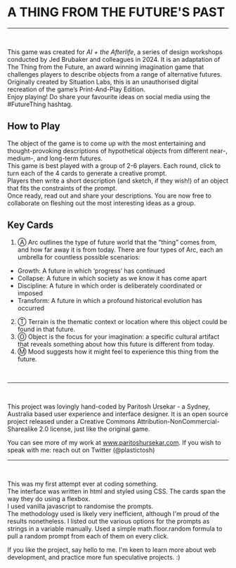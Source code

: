 # A THING FROM THE FUTURE'S PAST 
---
<br>

This game was created for *AI + the Afterlife*, a series of design workshops conducted by Jed Brubaker and colleagues in 2024. 
It is an adaptation of The Thing from the Future, an award winning imagination game that challenges players to describe objects from a range of alternative futures.  
Originally created by Situation Labs, this is an unauthorised digital recreation of the game’s Print-And-Play Edition.  
Enjoy playing! Do share your favourite ideas on social media using the #FutureThing hashtag.  

## How to Play
The object of the game is to come up with the most entertaining and thought-provoking descriptions of hypothetical objects from different near-, medium-, and long-term futures.  
This game is best played with a group of 2-6 players. Each round, click to turn each of the 4 cards to generate a creative prompt.   
Players then write a short description (and sketch, if they wish!) of an object that fits the constraints of the prompt.  
Once ready, read out and share your descriptions. You are now free to collaborate on fleshing out the most interesting ideas as a group.  

## Key Cards
1. Ⓐ Arc outlines  the  type  of  future  world  that  the  “thing”  comes  from, and how far away it is from today. There are four types of Arc, each an umbrella for countless possible scenarios:
  - Growth: A future in which ‘progress’ has continued
  - Collapse: A future in which society as we know it has come apart
  - Discipline: A future in which order is deliberately coordinated or imposed
  - Transform: A future in which a profound historical evolution has occurred
2. Ⓣ Terrain is  the  thematic  context  or  location  where  this  object  could be found in that future.
3. Ⓞ Object is  the  focus  for  your  imagination:  a  specific  cultural  artifact that reveals something about how this future is different from today.
4. Ⓜ Mood suggests  how  it  might  feel  to  experience  this  thing  from  the future.
<br>

---
<br>

This project was lovingly hand-coded by Paritosh Ursekar - a Sydney, Australia based user experience and interface designer. It is an open source project released under a Creative Commons Attribution-NonCommercial-Sharealike 2.0 license, just like the original game. 

You can see more of my work at www.paritoshursekar.com. If you wish to speak with me: reach out on Twitter (@plastictosh)
<br>

---
<br>

This was my first attempt ever at coding something.  
The interface was written in html and styled using CSS. The cards span the way they do using a flexbox.  
I used vanilla javascript to randomise the prompts.  
The methodology used is likely very inefficient, although I'm proud of the results nonetheless. 
I listed out the various options for the prompts as strings in a variable manually. Used a simple math.floor.random formula to pull a random prompt from each of them on every click. 

If you like the project, say hello to me. I'm keen to learn more about web development, and practice more fun speculative projects. :) 





